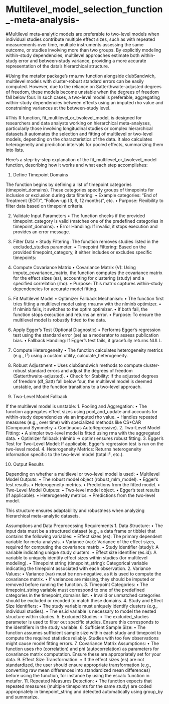 # Multilevel_model_selection_function_-meta-analysis-

#Multilevel meta-analytic models are preferable to two-level models when individual studies contribute multiple effect sizes, such as with repeated measurements over time, multiple instruments assessing the same outcome, or studies involving more than two groups. By explicitly modeling within-study dependencies, multilevel approaches estimate both within-study error and between-study variance, providing a more accurate representation of the data’s hierarchical structure.

#Using the metafor package’s rma.mv function alongside clubSandwich, multilevel models with cluster-robust standard errors can be easily computed. However, due to the reliance on Satterthwaite-adjusted degrees of freedom, these models become unstable when the degrees of freedom fall below four. In such cases, a two-level model is preferable, aggregating within-study dependencies between effects using an imputed rho value and constraining variances at the between-study level.

#This R function, fit_multilevel_or_twolevel_model, is designed for researchers and data analysts working on hierarchical meta-analyses, particularly those involving longitudinal studies or complex hierarchical datasets.It automates the selection and fitting of multilevel or two-level models, depending on the characteristics of the data. It also calculates heterogeneity and prediction intervals for pooled effects, summarizing them into lists.

Here’s a step-by-step explanation of the fit_multilevel_or_twolevel_model function, describing how it works and what each step accomplishes:

1. Define Timepoint Domains

The function begins by defining a list of timepoint categories (timepoint_domains). These categories specify groups of timepoints for inclusion or exclusion during data filtering:
	•	Example categories: “End of Treatment (EOT)”, “Follow-up (3, 6, 12 months)”, etc.
	•	Purpose: Flexibility to filter data based on timepoint criteria.

2. Validate Input Parameters
	•	The function checks if the provided timepoint_category is valid (matches one of the predefined categories in timepoint_domains).
	•	Error Handling: If invalid, it stops execution and provides an error message.

3. Filter Data
	•	Study Filtering: The function removes studies listed in the excluded_studies parameter.
	•	Timepoint Filtering: Based on the provided timepoint_category, it either includes or excludes specific timepoints:

4. Compute Covariance Matrix
	•	Covariance Matrix (V): Using impute_covariance_matrix, the function computes the covariance matrix for the effect sizes (es), accounting for clustering (study) and a specified correlation (rho).
	•	Purpose: This matrix captures within-study dependencies for accurate model fitting.

5. Fit Multilevel Model
	•	Optimizer Fallback Mechanism:
	•	The function first tries fitting a multilevel model using rma.mv with the nlminb optimizer.
	•	If nlminb fails, it switches to the optim optimizer.
	•	If both fail, the function stops execution and returns an error.
	•	Purpose: To ensure the multilevel model is robustly fitted to the data.

6. Apply Egger’s Test (Optional Diagnostic)
	•	Performs Egger’s regression test using the standard error (se) as a moderator to assess publication bias.
	•	Fallback Handling: If Egger’s test fails, it gracefully returns NULL.

7. Compute Heterogeneity
	•	The function calculates heterogeneity metrics (e.g., I²) using a custom utility, calculate_heterogeneity.

8. Robust Adjustment
	•	Uses clubSandwich methods to compute cluster-robust standard errors and adjust the degrees of freedom (Satterthwaite-adjusted).
	•	Check for Stability: If the adjusted degrees of freedom (df_Satt) fall below four, the multilevel model is deemed unstable, and the function transitions to a two-level approach.

9. Two-Level Model Fallback

If the multilevel model is unstable:
	1.	Pooling and Aggregation:
	•	The function aggregates effect sizes using pool_and_update and accounts for within-study dependencies via an imputed rho value.
	•	Handles repeated measures (e.g., over time) with specialized methods like CS*CAR (Compound Symmetry + Continuous AutoRegressive).
	2.	Two-Level Model Fitting:
	•	A simpler two-level model is fitted using rma with the aggregated data.
	•	Optimizer fallback (nlminb → optim) ensures robust fitting.
	3.	Egger’s Test for Two-Level Model: If applicable, Egger’s regression test is run on the two-level model.
	4.	Heterogeneity Metrics: Returns heterogeneity information specific to the two-level model (total I², etc.).

10. Output Results

Depending on whether a multilevel or two-level model is used:
	•	Multilevel Model Outputs:
	•	The robust model object (robust_mlm_model).
	•	Egger’s test results.
	•	Heterogeneity metrics.
	•	Predictions from the fitted model.
	•	Two-Level Model Outputs:
	•	Two-level model object.
	•	Egger’s test results (if applicable).
	•	Heterogeneity metrics.
	•	Predictions from the two-level model.

This structure ensures adaptability and robustness when analyzing hierarchical meta-analytic datasets.

Assumptions and Data Preprocessing Requirements
	1.	Data Structure:
	•	The input data must be a structured dataset (e.g., a data frame or tibble) that contains the following variables:
	•	Effect sizes (es): The primary dependent variable for meta-analysis.
	•	Variance (var): Variance of the effect sizes, required for computing the covariance matrix.
	•	Study identifier (study): A variable indicating unique study clusters.
	•	Effect size identifier (es.id): A variable to uniquely identify effect sizes within studies (for multilevel modeling).
	•	Timepoint string (timepoint_string): Categorical variable indicating the timepoint associated with each observation.
	2.	Variance Values:
	•	Variance (var) must be non-negative, as it is used to compute the covariance matrix.
	•	If variances are missing, they should be imputed or removed before running the function.
	3.	Timepoint Categories:
	•	The timepoint_string variable must correspond to one of the predefined categories in the timepoint_domains list.
	•	Invalid or unmatched categories should be excluded or recoded to match these domains.
	4.	Study and Effect Size Identifiers:
	•	The study variable must uniquely identify clusters (e.g., individual studies).
	•	The es.id variable is necessary to model the nested structure within studies.
	5.	Excluded Studies:
	•	The excluded_studies parameter is used to filter out specific studies. Ensure this corresponds to the identifiers in the study variable.
	6.	Sufficient Sample Size:
	•	The function assumes sufficient sample size within each study and timepoint to compute the required statistics reliably. Studies with too few observations might cause model fitting errors.
	7.	Covariance Matrix Assumptions:
	•	The function uses rho (correlation) and phi (autocorrelation) as parameters for covariance matrix computation. Ensure these are appropriately set for your data.
	9.	Effect Size Transformation:
	•	If the effect sizes (es) are not standardized, the user should ensure appropriate transformation (e.g., converting raw mean differences into standardized mean differences) before using the function, for instance by using the escalc function in metafor.
	11.	Repeated Measures Detection:
	•	The function expects that repeated measures (multiple timepoints for the same study) are coded appropriately in timepoint_string and detected automatically using group_by and summarize.


